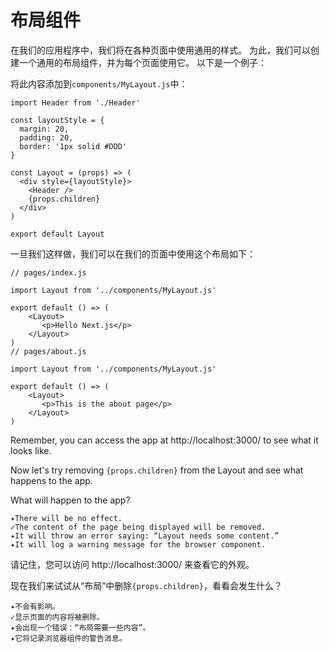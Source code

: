 # 布局组件

在我们的应用程序中，我们将在各种页面中使用通用的样式。 为此，我们可以创建一个通用的布局组件，并为每个页面使用它。 以下是一个例子：

将此内容添加到`components/MyLayout.js`中：

```
import Header from './Header'

const layoutStyle = {
  margin: 20,
  padding: 20,
  border: '1px solid #DDD'
}

const Layout = (props) => (
  <div style={layoutStyle}>
    <Header />
    {props.children}
  </div>
)

export default Layout
```

一旦我们这样做，我们可以在我们的页面中使用这个布局如下：

```
// pages/index.js

import Layout from '../components/MyLayout.js'

export default () => (
    <Layout>
       <p>Hello Next.js</p>
    </Layout>
)
// pages/about.js

import Layout from '../components/MyLayout.js'

export default () => (
    <Layout>
       <p>This is the about page</p>
    </Layout>
)
```

Remember, you can access the app at http://localhost:3000/ to see what it looks like.

Now let's try removing `{props.children}` from the Layout and see what happens to the app.

What will happen to the app?


```
✦There will be no effect.
✓The content of the page being displayed will be removed.
✦It will throw an error saying: “Layout needs some content.”
✦It will log a warning message for the browser component.
```

请记住，您可以访问 http://localhost:3000/ 来查看它的外观。

现在我们来试试从“布局”中删除`{props.children}`，看看会发生什么？

```
✦不会有影响。
✓显示页面的内容将被删除。
✦会出现一个错误：“布局需要一些内容”。
✦它将记录浏览器组件的警告消息。
```